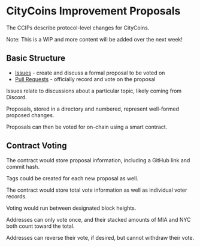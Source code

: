 # CityCoins Improvement Proposals

The CCIPs describe protocol-level changes for CityCoins.

Note: This is a WIP and more content will be added over the next week!

## Basic Structure

- [Issues](https://github.com/citycoins/governance/issues) - create and discuss a formal proposal to be voted on
- [Pull Requests](https://github.com/citycoins/governance/pulls) - officially record and vote on the proposal

Issues relate to discussions about a particular topic, likely coming from Discord.

Proposals, stored in a directory and numbered, represent well-formed proposed changes.

Proposals can then be voted for on-chain using a smart contract.

## Contract Voting

The contract would store proposal information, including a GitHub link and commit hash.

Tags could be created for each new proposal as well.

The contract would store total vote information as well as individual voter records.

Voting would run between designated block heights.

Addresses can only vote once, and their stacked amounts of MIA and NYC both count toward the total.

Addresses can reverse their vote, if desired, but cannot withdraw their vote.
